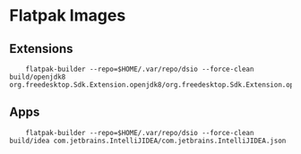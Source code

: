 # Flatpak Images

## Extensions

		flatpak-builder --repo=$HOME/.var/repo/dsio --force-clean build/openjdk8 org.freedesktop.Sdk.Extension.openjdk8/org.freedesktop.Sdk.Extension.openjdk8.json

## Apps

		flatpak-builder --repo=$HOME/.var/repo/dsio --force-clean build/idea com.jetbrains.IntelliJIDEA/com.jetbrains.IntelliJIDEA.json

